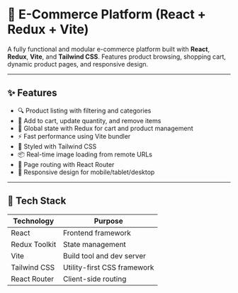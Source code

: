 # 🛒 E-Commerce Platform (React + Redux + Vite)

A fully functional and modular e-commerce platform built with **React**, **Redux**, **Vite**, and **Tailwind CSS**. Features product browsing, shopping cart, dynamic product pages, and responsive design.


---

## ✨ Features

- 🔍 Product listing with filtering and categories
- 🛒 Add to cart, update quantity, and remove items
- 🧠 Global state with Redux for cart and product management
- ⚡️ Fast performance using Vite bundler
- 💅 Styled with Tailwind CSS
- 📦 Real-time image loading from remote URLs
- 🔄 Page routing with React Router
- 📱 Responsive design for mobile/tablet/desktop

---

## 🧰 Tech Stack

| Technology     | Purpose                              |
| -------------- | ------------------------------------- |
| React          | Frontend framework                   |
| Redux Toolkit  | State management                     |
| Vite           | Build tool and dev server            |
| Tailwind CSS   | Utility-first CSS framework          |
| React Router   | Client-side routing                  |


